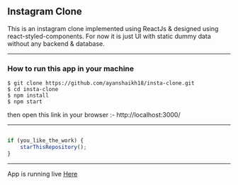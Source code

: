 ## Instagram Clone

This is an instagram clone implemented using ReactJs & designed using react-styled-components. For now it is just UI with static dummy data without any backend & database.

---------
### How to run this app in your machine

```
$ git clone https://github.com/ayanshaikh18/insta-clone.git
$ cd insta-clone
$ npm install
$ npm start
```

then open this link in your browser :- http://localhost:3000/

---------

```javascript

if (you_like_the_work) {
    starThisRepository();
}

```

-----------

App is running live [Here](https://insta-clone-18.herokuapp.com/)
